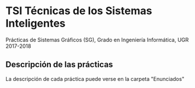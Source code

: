 # TSI Técnicas de los Sistemas Inteligentes

Prácticas de Sistemas Gráficos (SG), Grado en Ingeniería Informática, UGR 2017-2018

## Descripción de las prácticas

La descripción de cada práctica puede verse en la carpeta "Enunciados"
